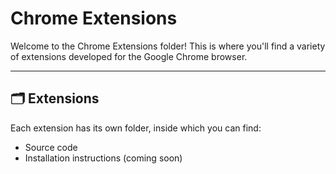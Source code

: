 # Chrome Extensions

Welcome to the Chrome Extensions folder! This is where you'll find a variety of extensions developed for the Google Chrome browser. 

---

## 🗂️ Extensions

Each extension has its own folder, inside which you can find:

- Source code
- Installation instructions (coming soon)

